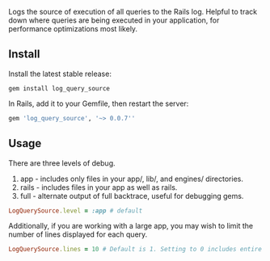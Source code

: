 Logs the source of execution of all queries to the Rails log. Helpful to track down where queries are being executed in your application, for performance optimizations most likely.

## Install
Install the latest stable release:

`gem install log_query_source`

In Rails, add it to your Gemfile, then restart the server:

```ruby
gem 'log_query_source', '~> 0.0.7''
```

## Usage

There are three levels of debug.

1. app - includes only files in your app/, lib/, and engines/ directories.
2. rails - includes files in your app as well as rails.
3. full - alternate output of full backtrace, useful for debugging gems.

```ruby
LogQuerySource.level = :app # default
```
Additionally, if you are working with a large app, you may wish to limit the number of lines displayed for each query.

```ruby
LogQuerySource.lines = 10 # Default is 1. Setting to 0 includes entire trace.
```

